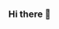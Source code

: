 ### Hi there 👋

<!--
**mkkoro12607/mkkoro12607** is a ✨ _special_ ✨ repository because its `README.md` (this file) appears on your GitHub profile.

Here are some ideas to get you started:

- 🔭 I’m currently: Working on ... OmenBot,Webside
- 🌱 I’m currently: learning ... On Python,Lua
- 💬 Ask me about: Discord: Makis#3126


[![Anurag's GitHub stats](https://github-readme-stats.vercel.app/api?username=mkkoro12607)](https://github.com/anuraghazra/github-readme-stats)
